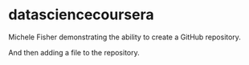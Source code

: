 # datasciencecoursera
Michele Fisher demonstrating the ability to create a GitHub repository.

And then adding a file to the repository.
